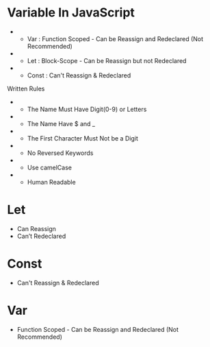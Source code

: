 # Variable In JavaScript

- - Var : Function Scoped - Can be Reassign and Redeclared (Not Recommended)
- - Let : Block-Scope - Can be Reassign but not Redeclared
- - Const : Can't Reassign & Redeclared

Written Rules

- - The Name Must Have Digit(0-9) or Letters
- - The Name Have $ and \_
- - The First Character Must Not be a Digit
- - No Reversed Keywords
- - Use camelCase
- - Human Readable

# Let

- Can Reassign
- Can’t Redeclared

# Const

- Can't Reassign & Redeclared

# Var

- Function Scoped - Can be Reassign and Redeclared (Not Recommended)
